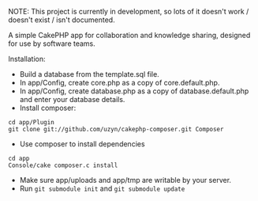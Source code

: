 NOTE: This project is currently in development, so lots of it doesn't work / doesn't exist / isn't documented.

A simple CakePHP app for collaboration and knowledge sharing, designed for use by software teams.

Installation:

- Build a database from the template.sql file.
- In app/Config, create core.php as a copy of core.default.php.
- In app/Config, create database.php as a copy of database.default.php and enter your database details.
- Install composer:

 ```
 cd app/Plugin
 git clone git://github.com/uzyn/cakephp-composer.git Composer
 ```

- Use composer to install dependencies

 ```
 cd app
 Console/cake composer.c install
 ```


- Make sure app/uploads and app/tmp are writable by your server.
- Run `git submodule init` and `git submodule update`